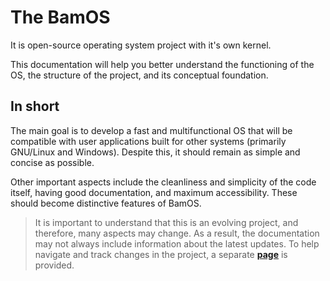 # The BamOS

It is open-source operating system project with
it's own kernel.

This documentation will help you better understand the functioning of the OS, the structure of the project, and its conceptual foundation.

## In short

The main goal is to develop a fast and multifunctional OS that will be compatible with user applications built for other systems (primarily GNU/Linux and Windows). Despite this, it should remain as simple and concise as possible.

Other important aspects include the cleanliness and simplicity of the code itself, having good documentation, and maximum accessibility. These should become distinctive features of BamOS.

> It is important to understand that this is an evolving project, and therefore, many aspects may change. As a result, the documentation may not always include information about the latest updates. To help navigate and track changes in the project, a separate [**page**](./current-progress.md) is provided.
